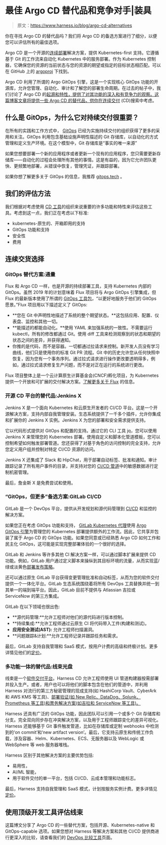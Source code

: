 # 最佳 Argo CD 替代品和竞争对手|装具

> 原文：<https://www.harness.io/blog/argo-cd-alternatives>

你在寻找 Argo CD 的替代品吗？我们将 Argo CD 的备选方案进行了细分，以便您可以评估所有的最佳选项。

Argo CD 是一个开源的[连续部署](https://harness.io/blog/continuous-delivery-vs-continuous-deployment/)解决方案，提供 Kubernetes-first 支持。它遵循基于 Git 的工作流来自动化 Kubernetes 中的服务部署。作为 Kubernetes 控制器，它确保您的资源的当前状态与您的资源的期望或指定的目标状态相匹配。可以在 GitHub 上的 [argoproj](https://github.com/argoproj) 下找到。

Argo CD 利用了所谓的 Argo GitOps 引擎，这是一个实现核心 GitOps 功能的开源库，允许您管理、自动化、审计和了解您的部署生命周期。在过去的帖子中，我们讨论了 Argo CD 的[起源和特性，提供了对其功能的深入和有竞争力的观察。这篇博客文章将提供一些 Argo CD 的替代品，供你在](https://harness.io/blog/argo-cd-for-kubernetes/)[连续交付](https://harness.io/blog/what-is-continuous-delivery/) (CD)搜索中考虑。

## **什么是 GitOps，为什么它对持续交付很重要？**

在所有的实践和工作方式中， [GitOps](https://harness.io/blog/what-is-gitops/) 已经为实施持续交付的组织获得了更多的采用和关注。GitOps 利用包含基础设施声明性描述的 Git 存储库，以自动化的方式管理和定义生产环境。在这个模型中，Git 存储库是“事实的唯一来源”

如果您想要部署一个新的应用程序或者更新一个现有的应用程序，您只需要更新存储库——自动化的过程会处理所有其他的事情。这是有益的，因为它允许团队更快、更频繁地部署，从错误中恢复，管理凭证，并跟踪部署。

如果你想了解更多关于 GitOps 的信息，我推荐 [gitops.tech](https://www.gitops.tech/) 。

## **我们的评估方法**

我们根据对考虑使用 [CD 工具](https://harness.io/blog/continuous-delivery-tools/)的组织来说重要的许多功能和特性来评估这些工具。考虑到这一点，我们正在考虑以下标准:

*   kubernetes-原生的、开箱即用的支持
*   GitOps 功能和支持
*   安全性
*   费用

## **连续交货选择**

### **GitOps 替代方案:通量**

Flux 和 Argo CD 一样，也是开源的持续部署工具，支持 Kubernetes 内部的 GitOps。虽然 2019 年的计划意味着 Flux 项目将与 Argo GitOps 引擎集成，但 Flux 的最新版本使用了所谓的 [GitOps 工具包](https://toolkit.fluxcd.io/)，“以更好地服务于他们的 GitOps 愿景。”Flux 项目用以下描述定义了 GitOps:

*   **您在 Git 中声明性地描述了系统的整个期望状态。**这包括应用、配置、仪表盘、监控和其他一切。
*   **能描述的都能自动化。**使用 YAML 来加强系统的一致性。不需要运行 kubectl，所有的修改都通过 Git。使用 diff 工具来检测观察到的状态和期望的状态之间的差异，并获得通知。
*   你推的是代码，而不是容器。一切都通过拉请求来控制。新开发人员没有学习曲线，他们只是使用你的标准 Git PR 流程。Git 中的历史允许您从任何快照中恢复，因为您有一个事务序列。通过拉式请求进行操作更改要透明得多，例如，通过拉式请求修复生产问题，而不是对正在运行的系统进行更改。

Flux 项目整体上是一个云计算原生计算基金会(CNCF)孵化项目，为 Kubernetes 提供一个开放和可扩展的交付解决方案。[了解更多关于 Flux](https://github.com/fluxcd/flux2) 的信息。

### **开源 CD 平台的替代品:Jenkins X**

Jenkins X 是一个面向 Kubernetes 和云原生开发者的 CI/CD 平台。这是一个开源解决方案，支持内部自我管理安装。生态系统提供了一千多个插件，允许你集成和扩展你的 Jenkins X 实例。Jenkins X 为您的部署和安全需求提供支持。

它以代码形式提供对 GitOps 和配置的支持。通过它的 CLI 工具 jq，您可以使用 Jenkins X 来管理您的 Kubernetes 部署。使用自定义和脚本化管道模板，您可以控制希望如何触发部署管道。您还获得了对基于角色的访问控制的完全支持，允许您定义用户组并控制对特定 CI/CD 资源的访问。

Jenkins X 还集成了 Slack 和 HipChat，用于部署自动标签、批准和通知。审计跟踪记录了所有用户事件的目录，并支持对您的 [CI/CD 管道](https://harness.io/blog/ci-cd-pipeline//)中的敏感数据进行定制机密管理。

最后，詹金斯 X 是免费尝试和使用。

### **“GitOps，但更多”备选方案:GitLab CI/CD**

GitLab 是一个 DevOps 平台，提供从开发规划和源代码管理到 [CI/CD](https://harness.io/blog/what-is-ci-cd/) 和监控的解决方案。

如果您正在考虑 GitOps 功能和支持， [GitLab Kubernetes 代理](https://docs.gitlab.com/ee/user/clusters/agent/)使用 [Argo GitOps 引擎](https://github.com/argoproj/gitops-engine)为管理您的 Kubernetes 部署提供额外的工作流。因此，它共享并包装了属于 Argo CD 的 GitOps 功能。如果您同意或已经熟悉 Argo CD 如何工作和民主化 GitOps，这可能是实现完整部署体验的一个很好的选择。

GitLab 和 Jenkins 等许多其他 CI 解决方案一样，可以通过脚本扩展来提供 CD 功能。例如，GitLab 用户通过定义脚本来操纵到其目标环境的流量，从而实现蓝/绿或淡黄色[部署发布策略](https://harness.io/blog/blue-green-canary-deployment-strategies/)。

还可以通过原生 GitLab 平台获得变更管理批准和自动标签，从而为您的软件交付提供一个一体化平台。GitLab 生态系统围绕着将所有 DevOps 工具替换并统一到其单一的端到端平台。因此，GitLab 目前不提供与 Atlassian 吉拉或 ServiceNow 的第三方集成。

GitLab 在以下领域也很出色:

*   **源代码管理:**允许工程师对他们的源代码进行版本控制。
*   **持续集成:**允许工程师通过云原生 CI 将代码带入工件(构建和测试)。
*   **应用安全测试(AST):** 允许工程师扫描漏洞。
*   **问题跟踪&计划:**允许工程师记录并跟踪任务和需求。

最后，GitLab 支持自我管理和 SaaS 模式，按用户计费的高级和终极计划。更多详情见他们的[定价](https://about.gitlab.com/pricing/)。

### **多功能一体的替代品:线束光盘**

线束是一个[软件交付平台](https://harness.io/platform/)。Harness CD 允许工程师使用 UI 管道构建器按需部署并投入生产。或者，用户也可以将他们的脚本包含在他们的管道中，并利用 Harness 对流行的第三方秘密管理的现成支持(如 HashiCorp Vault、CyberArk 和 AWS KMS 等工具)、[部署验证(如 New Relic、DataDog、Splunk、Prometheus 等工具)和票务解决方案(如吉拉和 ServiceNow 等工具)。](https://harness.io/platform/continuous-delivery/continuous-verification/)

Harness 还具有广泛的 GitOps 功能，因此团队可以引用一个或多个 Git 存储库和分支。完全双向同步存在冲突解决方案，以及用于工程师跟踪变化的差异可视化。Harness 还能够基于 Git 事件触发管道，比如在存储库或定制 webhooks 中检测到的‘on commit’和‘new artifact version’。最后，它支持云原生和传统工作负载，涉及容器、Helm、Kubernetes、ECS、无服务器以及 WebLogic 或 WebSphere 等 web 服务器堆栈。

Harness 区别于其他解决方案的主要优势包括:

*   易用性，
*   AI/ML 智能，
*   用于软件交付的单一平台，包括 CI/CD、云成本管理和功能标志。

最后，Harness 支持自我管理和 SaaS 模式，计划按服务实例计费。更多详情见[定价](https://harness.io/pricing/)。

## **使用顶级开发工具评估线束**

这篇博文分享了 Argo CD 的一些替代方案，包括开源、Kubernetes-native 和 GitOps-capable 选项。如果您想对 Harness 等解决方案和其他 CI/CD 提供商进行更深入的比较，请查看我们的 [DevOps 比较工具](https://harness.io/devops-tools/)页面。